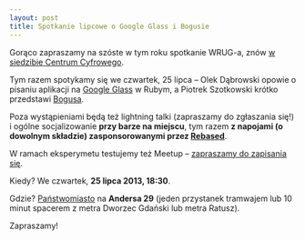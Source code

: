 ```yaml
---
layout: post
title: Spotkanie lipcowe o Google Glass i Bogusie
---
```


Gorąco zapraszamy na szóste w tym roku spotkanie WRUG-a,
znów [w siedzibie Centrum Cyfrowego](http://panstwomiasto.pl).

Tym razem spotykamy się we czwartek, 25 lipca
– Olek Dąbrowski opowie o pisaniu aplikacji na
[Google Glass](http://en.wikipedia.org/wiki/Google_Glass)
w Rubym, a Piotrek Szotkowski krótko przedstawi
[Bogusa](https://github.com/psyho/bogus).

Poza wystąpieniami będą też lightning talki (zapraszamy
do zgłaszania się!) i ogólne socjalizowanie **przy barze
na miejscu**, tym razem **z napojami (o dowolnym składzie)
zasponsorowanymi przez [Rebased](http://rebased.pl)**.

W ramach eksperymetu testujemy też Meetup – [zapraszamy do zapisania
się](http://www.meetup.com/Warsaw-Ruby-Users-Group-WRUG/events/129198182/).

Kiedy? We czwartek, **25 lipca 2013, 18:30**.

Gdzie? [Państwomiasto](http://panstwomiasto.pl) na
**Andersa 29** (jeden przystanek tramwajem lub 10
minut spacerem z metra Dworzec Gdański lub metra Ratusz).

Zapraszamy!
